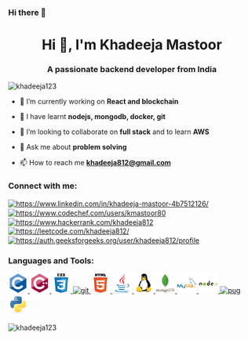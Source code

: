 ### Hi there 👋
<h1 align="center">Hi 👋, I'm Khadeeja Mastoor</h1>
<h3 align="center">A passionate backend developer from India</h3>

<p align="left"> <img src="https://komarev.com/ghpvc/?username=khadeeja123&label=Profile%20views&color=0e75b6&style=flat" alt="khadeeja123" /> </p>

- 🔭 I’m currently working on **React and blockchain**

- 🌱 I have learnt **nodejs, mongodb, docker, git**

- 👯 I’m looking to collaborate on **full stack** and to learn **AWS**

- 💬 Ask me about **problem solving**

- 📫 How to reach me **khadeeja812@gmail.com**

<h3 align="left">Connect with me:</h3>
<p align="left">
<a href="https://linkedin.com/in/https://www.linkedin.com/in/khadeeja-mastoor-4b7512126/" target="blank"><img align="center" src="https://cdn.jsdelivr.net/npm/simple-icons@3.0.1/icons/linkedin.svg" alt="https://www.linkedin.com/in/khadeeja-mastoor-4b7512126/" height="30" width="40" /></a>
<a href="https://www.codechef.com/users/https://www.codechef.com/users/kmastoor80" target="blank"><img align="center" src="https://cdn.jsdelivr.net/npm/simple-icons@3.1.0/icons/codechef.svg" alt="https://www.codechef.com/users/kmastoor80" height="30" width="40" /></a>
<a href="https://www.hackerrank.com/https://www.hackerrank.com/khadeeja812" target="blank"><img align="center" src="https://cdn.jsdelivr.net/npm/simple-icons@3.0.1/icons/hackerrank.svg" alt="https://www.hackerrank.com/khadeeja812" height="30" width="40" /></a>
<a href="https://www.leetcode.com/https://leetcode.com/khadeeja812/" target="blank"><img align="center" src="https://cdn.jsdelivr.net/npm/simple-icons@3.0.1/icons/leetcode.svg" alt="https://leetcode.com/khadeeja812/" height="30" width="40" /></a>
<a href="https://auth.geeksforgeeks.org/user/https://auth.geeksforgeeks.org/user/khadeeja812/profile" target="blank"><img align="center" src="https://cdn.jsdelivr.net/npm/simple-icons@3.0.1/icons/geeksforgeeks.svg" alt="https://auth.geeksforgeeks.org/user/khadeeja812/profile" height="30" width="40" /></a>
</p>

<h3 align="left">Languages and Tools:</h3>
<p align="left"> <a href="https://www.cprogramming.com/" target="_blank"> <img src="https://raw.githubusercontent.com/devicons/devicon/master/icons/c/c-original.svg" alt="c" width="40" height="40"/> </a> <a href="https://www.w3schools.com/cpp/" target="_blank"> <img src="https://raw.githubusercontent.com/devicons/devicon/master/icons/cplusplus/cplusplus-original.svg" alt="cplusplus" width="40" height="40"/> </a> <a href="https://www.w3schools.com/css/" target="_blank"> <img src="https://raw.githubusercontent.com/devicons/devicon/master/icons/css3/css3-original-wordmark.svg" alt="css3" width="40" height="40"/> </a> <a href="https://git-scm.com/" target="_blank"> <img src="https://www.vectorlogo.zone/logos/git-scm/git-scm-icon.svg" alt="git" width="40" height="40"/> </a> <a href="https://www.w3.org/html/" target="_blank"> <img src="https://raw.githubusercontent.com/devicons/devicon/master/icons/html5/html5-original-wordmark.svg" alt="html5" width="40" height="40"/> </a> <a href="https://www.java.com" target="_blank"> <img src="https://raw.githubusercontent.com/devicons/devicon/master/icons/java/java-original.svg" alt="java" width="40" height="40"/> </a> <a href="https://www.linux.org/" target="_blank"> <img src="https://raw.githubusercontent.com/devicons/devicon/master/icons/linux/linux-original.svg" alt="linux" width="40" height="40"/> </a> <a href="https://www.mongodb.com/" target="_blank"> <img src="https://raw.githubusercontent.com/devicons/devicon/master/icons/mongodb/mongodb-original-wordmark.svg" alt="mongodb" width="40" height="40"/> </a> <a href="https://www.mysql.com/" target="_blank"> <img src="https://raw.githubusercontent.com/devicons/devicon/master/icons/mysql/mysql-original-wordmark.svg" alt="mysql" width="40" height="40"/> </a> <a href="https://nodejs.org" target="_blank"> <img src="https://raw.githubusercontent.com/devicons/devicon/master/icons/nodejs/nodejs-original-wordmark.svg" alt="nodejs" width="40" height="40"/> </a> <a href="https://pugjs.org" target="_blank"> <img src="https://cdn.worldvectorlogo.com/logos/pug.svg" alt="pug" width="40" height="40"/> </a> <a href="https://www.python.org" target="_blank"> <img src="https://raw.githubusercontent.com/devicons/devicon/master/icons/python/python-original.svg" alt="python" width="40" height="40"/> </a> </p>

<p><img align="center" src="https://github-readme-stats.vercel.app/api/top-langs?username=khadeeja123&show_icons=true&locale=en&layout=compact" alt="khadeeja123" /></p>

